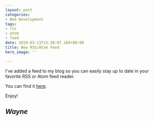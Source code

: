 ```yaml
---
layout: post
categories:
- Web Development
tags:
- rss
- atom
- feed
date: 2019-03-11T13:38:07.160+00:00
title: New RSS/Atom Feed
hero_image: ''

---
```

I've added a feed to my blog so you can easily stay up to date in your favorite RSS or Atom feed reader.

You can find it [here](https://blog.bokasolutions.com/rss.xml "Wayne Boka's Blog RSS Feed").

Enjoy!

## **_Wayne_**